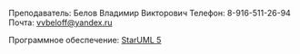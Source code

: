 Преподаватель: Белов Владимир Викторович
Телефон: 8-916-511-26-94
Почта: vvbeloff@yandex.ru

Программное обеспечение: [StarUML 5](https://staruml.io/)



